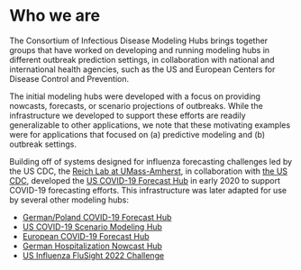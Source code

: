 # Who we are

The Consortium of Infectious Disease Modeling Hubs brings together groups that have worked on developing and running modeling hubs in different outbreak prediction settings, in collaboration with national and international health agencies, such as the US and European Centers for Disease Control and Prevention.

The initial modeling hubs were developed with a focus on providing nowcasts, forecasts, or scenario projections of outbreaks. While the infrastructure we developed to support these efforts are readily generalizable to other applications, we note that these motivating examples were for applications that focused on (a) predictive modeling and (b) outbreak settings.

Building off of systems designed for influenza forecasting challenges led by the US CDC, the [Reich Lab at UMass-Amherst](https://reichlab.io/), in collaboration with [the US CDC](https://www.cdc.gov/), developed the [US COVID-19 Forecast Hub](https://covid19forecasthub.org/) in early 2020 to support COVID-19 forecasting efforts. This infrastructure was later adapted for use by several other modeling hubs:

 - [German/Poland COVID-19 Forecast Hub](https://github.com/KITmetricslab/covid19-forecast-hub-de)
 - [US COVID-19 Scenario Modeling Hub](https://covid19scenariomodelinghub.org/)
 - [European COVID-19 Forecast Hub](https://covid19forecasthub.eu/)
 - [German Hospitalization Nowcast Hub](https://github.com/KITmetricslab/hospitalization-nowcast-hub)
 - [US Influenza FluSight 2022 Challenge](https://www.cdc.gov/flu/weekly/flusight/index.html)
